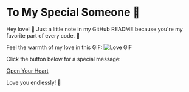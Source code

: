 # To My Special Someone 💖

Hey love! 👋 Just a little note in my GitHub README because you're my favorite part of every code. 🌈

Feel the warmth of my love in this GIF: ![Love GIF](your_love_gif_link_here)

Click the button below for a special message:

[Open Your Heart](your_special_button_link_here)

Love you endlessly! 💑

